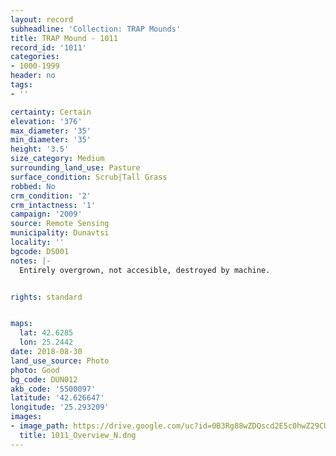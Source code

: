 ```yaml
---
layout: record
subheadline: 'Collection: TRAP Mounds'
title: TRAP Mound - 1011
record_id: '1011'
categories:
- 1000-1999
header: no
tags:
- ''

certainty: Certain
elevation: '376'
max_diameter: '35'
min_diameter: '35'
height: '3.5'
size_category: Medium
surrounding_land_use: Pasture
surface_condition: Scrub|Tall Grass
robbed: No
crm_condition: '2'
crm_intactness: '1'
campaign: '2009'
source: Remote Sensing
municipality: Dunavtsi
locality: ''
bgcode: DS001
notes: |-
  Entirely overgrown, not accesible, destroyed by machine.


rights: standard


maps:
  lat: 42.6285
  lon: 25.2442
date: 2018-08-30
land_use_source: Photo
photo: Good
bg_code: DUN012
akb_code: '5500097'
latitude: '42.626647'
longitude: '25.293209'
images:
- image_path: https://drive.google.com/uc?id=0B3Rg88wZDQscd2E5c0hwZ29CUWc
  title: 1011_Overview_N.dng
---
```

